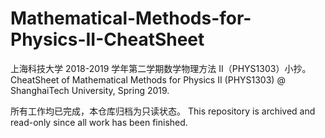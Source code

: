 # Mathematical-Methods-for-Physics-II-CheatSheet
上海科技大学 2018-2019 学年第二学期数学物理方法 II（PHYS1303）小抄。CheatSheet of Mathematical Methods for Physics II (PHYS1303) @ ShanghaiTech University, Spring 2019.

所有工作均已完成，本仓库归档为只读状态。 This repository is archived and read-only since all work has been finished.
